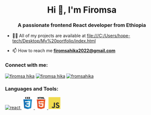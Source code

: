 <h1 align="center">Hi 👋, I'm Firomsa</h1>
<h3 align="center">A passionate frontend React developer from Ethiopia</h3>

- 👨‍💻 All of my projects are available at [file:///C:/Users/hope-tech/Desktop/My%20portfolio/index.html](file:///C:/Users/hope-tech/Desktop/My%20portfolio/index.html)

- 📫 How to reach me **firomsahika2022@gmail.com**

<h3 align="left">Connect with me:</h3>
<p align="left">
<a href="https://linkedin.com/in/firomsa hika" target="blank"><img align="center" src="https://raw.githubusercontent.com/rahuldkjain/github-profile-readme-generator/master/src/images/icons/Social/linked-in-alt.svg" alt="firomsa hika" height="30" width="40" /></a>
<a href="https://fb.com/firomsa hika" target="blank"><img align="center" src="https://raw.githubusercontent.com/rahuldkjain/github-profile-readme-generator/master/src/images/icons/Social/facebook.svg" alt="firomsa hika" height="30" width="40" /></a>
<a href="https://instagram.com/fromsahika" target="blank"><img align="center" src="https://raw.githubusercontent.com/rahuldkjain/github-profile-readme-generator/master/src/images/icons/Social/instagram.svg" alt="fromsahika" height="30" width="40" /></a>
</p>

<h3 align="left">Languages and Tools:</h3>
<p align="left"> <a href="https://getbootstrap.com" target="_blank" rel="noreferrer"> <img src="https://raw.githubusercontent.com/devicons/devicon/master/icons/react/react.svg" alt="react" width="40" height="40"/> </a> <a href="https://www.w3schools.com/css/" target="_blank" rel="noreferrer"> <img src="https://raw.githubusercontent.com/devicons/devicon/master/icons/css3/css3-original-wordmark.svg" alt="css3" width="40" height="40"/> </a> <a href="https://www.w3.org/html/" target="_blank" rel="noreferrer"> <img src="https://raw.githubusercontent.com/devicons/devicon/master/icons/html5/html5-original-wordmark.svg" alt="html5" width="40" height="40"/> </a> <a href="https://developer.mozilla.org/en-US/docs/Web/JavaScript" target="_blank" rel="noreferrer"> <img src="https://raw.githubusercontent.com/devicons/devicon/master/icons/javascript/javascript-original.svg" alt="javascript" width="40" height="40"/> </a> </p>


